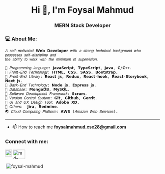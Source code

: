 <h1 align="center">Hi 👋, I'm Foysal Mahmud</h1>
<h3 align="center">MERN Stack Developer</h3>

<h3 align="left"> 💻 About Me: </h3>

    𝐴 𝑠𝑒𝑙𝑓-𝑚𝑜𝑡𝑖𝑣𝑎𝑡𝑒𝑑 𝗪𝗲𝗯 𝗗𝗲𝘃𝗲𝗹𝗼𝗽𝗲𝗿 𝑤𝑖𝑡ℎ 𝑎 𝑠𝑡𝑟𝑜𝑛𝑔 𝑡𝑒𝑐ℎ𝑛𝑖𝑐𝑎𝑙 𝑏𝑎𝑐𝑘𝑔𝑟𝑜𝑢𝑛𝑑 𝑤ℎ𝑜 𝑝𝑜𝑠𝑠𝑒𝑠𝑠𝑒𝑠 𝑠𝑒𝑙𝑓-𝑑𝑖𝑠𝑐𝑖𝑝𝑙𝑖𝑛𝑒 𝑎𝑛𝑑 
    𝑡ℎ𝑒 𝑎𝑏𝑖𝑙𝑖𝑡𝑦 𝑡𝑜 𝑤𝑜𝑟𝑘 𝑤𝑖𝑡ℎ 𝑡ℎ𝑒 𝑚𝑖𝑛𝑖𝑚𝑢𝑚 𝑜𝑓 𝑠𝑢𝑝𝑒𝑟𝑣𝑖𝑠𝑖𝑜𝑛.

    🔰 𝑃𝑟𝑜𝑔𝑟𝑎𝑚𝑚𝑖𝑛𝑔 𝑙𝑎𝑛𝑔𝑢𝑎𝑔𝑒: 𝗝𝗮𝘃𝗮𝗦𝗰𝗿𝗶𝗽𝘁, 𝗧𝘆𝗽𝗲𝗦𝗰𝗿𝗶𝗽𝘁, 𝗝𝗮𝘃𝗮, 𝗖/𝗖++. 
    🔰 𝐹𝑟𝑜𝑛𝑡-𝐸𝑛𝑑 𝑇𝑒𝑐ℎ𝑛𝑜𝑙𝑜𝑔𝑦: 𝗛𝗧𝗠𝗟, 𝗖𝗦𝗦, 𝗦𝗔𝗦𝗦, 𝗕𝗼𝗼𝘁𝘀𝘁𝗿𝗮𝗽.
    🔰 𝐹𝑟𝑜𝑛𝑡-𝐸𝑛𝑑 𝐿𝑖𝑏𝑟𝑎𝑟𝑦: 𝗥𝗲𝗮𝗰𝘁 𝗷𝘀, 𝗥𝗲𝗱𝘂𝘅, 𝗥𝗲𝗮𝗰𝘁-𝗵𝗼𝗼𝗸, 𝗥𝗲𝗮𝗰𝘁-𝗦𝘁𝗼𝗿𝘆𝗯𝗼𝗼𝗸, 𝗡𝗲𝘅𝘁 𝗷𝘀.
    🔰 𝐵𝑎𝑐𝑘-𝐸𝑛𝑑 𝑇𝑒𝑐ℎ𝑛𝑜𝑙𝑜𝑔𝑦: 𝗡𝗼𝗱𝗲 𝗷𝘀, 𝗘𝘅𝗽𝗿𝗲𝘀𝘀 𝗷𝘀.
    🔰 𝐷𝑎𝑡𝑎𝑏𝑎𝑠𝑒: 𝗠𝗼𝗻𝗴𝗼𝗗𝗕, 𝗠𝘆𝗦𝗤𝗟.
    🔰 𝑆𝑜𝑓𝑡𝑤𝑎𝑟𝑒 𝐷𝑒𝑣𝑒𝑙𝑜𝑝𝑚𝑒𝑛𝑡 𝐹𝑟𝑎𝑚𝑒𝑤𝑜𝑟𝑘: 𝗦𝗰𝗿𝘂𝗺.
    🔰 𝑉𝑒𝑟𝑠𝑖𝑜𝑛 𝐶𝑜𝑛𝑡𝑟𝑜𝑙 𝑆𝑦𝑠𝑡𝑒𝑚: 𝗚𝗶𝘁, 𝗚𝗶𝘁𝗵𝘂𝗯, 𝗚𝗲𝗿𝗿𝗶𝘁.
    🔰 𝑈𝐼 𝑎𝑛𝑑 𝑈𝑋 𝐷𝑒𝑠𝑖𝑔𝑛 𝑇𝑜𝑜𝑙: 𝗔𝗱𝗼𝗯𝗲 𝗫𝗗.
    🔰 𝑂𝑡ℎ𝑒𝑟𝑠:  𝗝𝗶𝗿𝗮, 𝗥𝗲𝗱𝗺𝗶𝗻𝗲.
    🌏 𝐶𝑙𝑜𝑢𝑑 𝐶𝑜𝑚𝑝𝑢𝑡𝑖𝑛𝑔 𝑃𝑙𝑎𝑡𝑓𝑜𝑟𝑚: 𝗔𝗪𝗦 (𝐴𝑚𝑎𝑧𝑜𝑛 𝑊𝑒𝑏 𝑆𝑒𝑟𝑣𝑖𝑐𝑒𝑠).
    
------------------------------------------------------------------
- 📫 How to reach me **foysalmahmud.cse28@gmail.com**

<h3 align="left">Connect with me:</h3>
<p align="left">
  <a target="_blank" href="mailto:foysalmahmud.cse28@gmail.com">
  <img align="left" alt="Gmail" width="22px" src="https://cdn.jsdelivr.net/npm/simple-icons@v3/icons/gmail.svg" />
</a>
<a href="https://linkedin.com/in/md-foysal-mahmud" target="blank"><img align="center" src="https://cdn.jsdelivr.net/npm/simple-icons@3.0.1/icons/linkedin.svg" alt="md-foysal-mahmud" height="30" width="40" /></a>
  
</p>

<p>&nbsp;<img align="center" src="https://github-readme-stats.vercel.app/api?username=foysal-mahmud&show_icons=true&locale=en" alt="foysal-mahmud" /></p>
